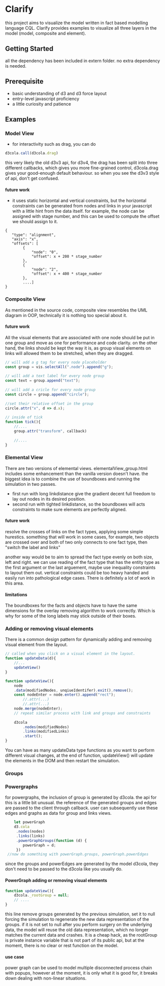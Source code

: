 # Clarify

this project aims to visualize the model written in fact based modelling language CQL. Clarify provides
examples to visualize all three layers in the model (model, composite and element).

## Getting Started
all the dependency has been included in extern folder. no extra dependency is needed.

## Prerequisite
* basic understanding of d3 and d3 force layout
* entry-level javascript proficiency
* a little curiosity and patience


## Examples

### Model View
* for interactivity such as drag, you can do
``` javascript
d3cola.call(d3cola.drag)
```
this very likely the old d3v3 api, for d3v4, the drag has been split into 
three different callbacks, which gives you more fine-grained control, d3cola.drag
gives your good-enough default behaviour. so when you see the d3v3 style of api, don't 
get confused.


#### future work
* it uses static horizontal and vertical constraints, but the horizontal constraints 
can be generated from nodes and links in your javascript with a little hint from the
data itself. for example, the node can be assigned with stage number, and this can be
used to compute the offset we should assign to it.
``` 
{
   "type": "alignment",
   "axis": "x",
   "offsets": [
        {
            "node": "0",
            "offset": x + 200 * stage_number
        },
        {
            "node": "2",
            "offset": x + 400 * stage_number
        },
        ....]
}
```

### Composite View
As mentioned in the source code, composite view resembles the UML diagram in OOP, technically
it is nothing too special about it.

#### future work
All the visual elements that are associated with one node should be put in one group and 
move as one for performance and code clarity. on the other hand, the links should be kept the way 
it is, as group visual elements on links will allowed them to be stretched, when they are
dragged.
```javascript
// will add a g tag for every node placeholder
const group = vis.selectAll(".node").append("g");
 
// will add a text label for every node group
const text = group.append("text");
 
// will add a cricle for every node group
const circle = group.append("circle");
 
//set their relative offset in the group
circle.attr("x", d => d.x);
 
// inside of tick
function tick(){
    //....
    group.attr("transform", callback)
  
    //....
}
```

### Elemental View
There are two versions of elemental views. elementalView_group.html includes some enhancement than the
vanilla version doesn't have. the biggest idea is to combine the use of boundboxes and running the simulation 
in two passes.
* first run with long linkdistance give the gradient decent full freedom to lay out nodes in its desired position.
* second run with tighted linkdistance, so the boundboxes will acts constraints to make sure elements are perfectly
aligned.

#### future work
resolve the crosses of links on the fact types, applying some simple hurestics. something that will work in some cases, for example, two objects are
crossed over and both of two only connects to one fact type, then "switch the label and links" 

another way would be to aim to spread the fact type evenly on both size, left and right. we can use reading of the fact type
that has the entity type as the first argument or the last arguement, maybe use inequality constraints to layout them out.
vertical constraints could be too heavy handed and easily run into pathological edge cases. There is definitely a lot of work in this area.

#### limitations
The boundboxes for the facts and objects have to have the same dimensions for the overlay removing algorithm to work
correctly. Which is why for some of the long labels may stick outside of their boxes.


### Adding or removing visual elements
There is a common design pattern for dynamically adding and removing visual element from the layout.

```javascript
// called when you click on a visual element in the layout.
function updateData(d){ 
    //... 
    updateView()
}

function updateView(){
    node
    .data(modifiedNodes, unqiueIdentifer).exit().remove();
    const nodeEnter = node.enter().append("rect");
        //.attr(...)
        //.attr(...)
    node.merge(nodeEnter);
    // repeat similar process with link and groups and constraints
    
    d3cola
        .nodes(modifiedNodes)
        .links(modifiedLinks)
        .start();
}
```
You can have as many updateData type functions as you want to perform different visual changes, at the end
of function, updateView() will update the elements in the DOM and then restart the simulation.

### Groups


### Powergraphs
for powergraphs, the inclusion of group is generated by d3cola. the api for this is a little bit
unusual. the reference of the generated groups and edges are passed to the client through callback.
user can subsequently use these edges and graphs as data for group and links views.
```javascript 
    let powerGraph
    d3.cola
     .nodes(nodes)
     .links(links)
     .powerGraphGroups(function (d) {
        powerGraph = d;
     })         
 //now do something with powerGraph.groups, powerGraph.powerEdges
```
since the groups and powerEdges are generated by the model d3cola, they don't need to be passed to the d3cola
like you usually do.

#### PowerGraph adding or removing visual elements
```javascript
function updateView(){
    d3cola._rootGroup = null;
    // ....
}
```
this line remove groups generated by the previous simulation, set it to null forcing the simulation to
regenerate the new data representation of the groups. if it is not set to null after you perform surgery
on the underlying data, the model will reuse the old data representation, which no longer matches the 
current data and crashes. It is a cheap hack, as the rootGroup is private instance variable that is not part of
its public api, but at the moment, there is no clear or rest function on the model.

#### use case
power graph can be used to model multiple disconnected process chain with popups, however at the moment,
it is only what it is good for, it breaks down dealing with non-linear situations.





